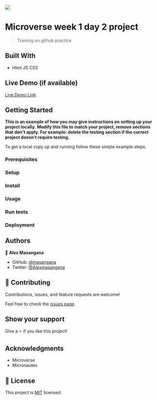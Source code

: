 ![](https://img.shields.io/badge/Microverse-blueviolet)

# Microverse week 1 day 2 project

> Training on github practice


## Built With

- Html JS CSS


## Live Demo (if available)

[Live Demo Link](https://livedemo.com)


## Getting Started

**This is an example of how you may give instructions on setting up your project locally.**
**Modify this file to match your project, remove sections that don't apply. For example: delete the testing section if the currect project doesn't require testing.**


To get a local copy up and running follow these simple example steps.

### Prerequisites

### Setup

### Install

### Usage

### Run tests

### Deployment



## Authors

👤 **Alex Masangana**

- GitHub: [@masangana](https://github.com/masangana)
- Twitter: [@Alexmasangana](https://twitter.com/Alexmasangana)



## 🤝 Contributing

Contributions, issues, and feature requests are welcome!

Feel free to check the [issues page](../../issues/).

## Show your support

Give a ⭐️ if you like this project!

## Acknowledgments

- Microverse
- Micronautes

## 📝 License

This project is [MIT](./MIT.md) licensed.
